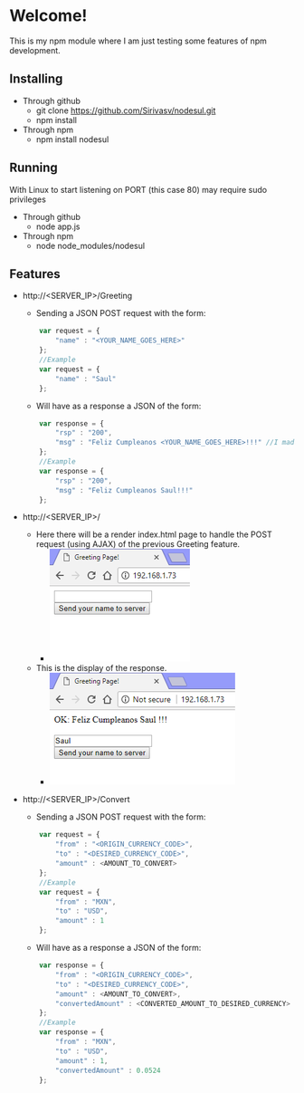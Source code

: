 # Welcome!
This is my npm module where I am just testing some features of npm development.

## Installing
* Through github
    * git clone https://github.com/Sirivasv/nodesul.git
    * npm install
* Through npm
    * npm install nodesul

## Running
With Linux to start listening on PORT (this case 80) may require sudo privileges
* Through github 
    * node app.js
* Through npm 
    * node node_modules/nodesul

[landing_page]: https://github.com/Sirivasv/nodesul/raw/master/images/src1.PNG "Landing page"
[response_received]: https://github.com/Sirivasv/nodesul/raw/master/images/src2.PNG "Response received"

## Features
* http://<SERVER_IP>/Greeting 
	* Sending a JSON POST request with the form:
	```javascript
		var request = {
			"name" : "<YOUR_NAME_GOES_HERE>"
		};
		//Example
		var request = {
			"name" : "Saul"
		};
	```
	* Will have as a response a JSON of the form:
	```javascript
		var response = {
			"rsp" : "200",
			"msg" : "Feliz Cumpleanos <YOUR_NAME_GOES_HERE>!!!" //I made this on my birthday :p
		};
		//Example
		var response = {
			"rsp" : "200",
			"msg" : "Feliz Cumpleanos Saul!!!"
		};
	```
* http://<SERVER_IP>/
	* Here there will be a render index.html page to handle the POST request (using AJAX) of the previous Greeting feature.
		* ![alt text][landing_page]
	* This is the display of the response.
		* ![alt text][response_received]

* http://<SERVER_IP>/Convert
	* Sending a JSON POST request with the form:
	```javascript
		var request = {
			"from" : "<ORIGIN_CURRENCY_CODE>",
			"to" : "<DESIRED_CURRENCY_CODE>",
			"amount" : <AMOUNT_TO_CONVERT>
		};
		//Example
		var request = {
			"from" : "MXN",
			"to" : "USD",
			"amount" : 1
		};
	```
	* Will have as a response a JSON of the form:
	```javascript
		var response = {
			"from" : "<ORIGIN_CURRENCY_CODE>",
			"to" : "<DESIRED_CURRENCY_CODE>",
			"amount" : <AMOUNT_TO_CONVERT>,
			"convertedAmount" : <CONVERTED_AMOUNT_TO_DESIRED_CURRENCY>
		};
		//Example
		var response = {
			"from" : "MXN",
			"to" : "USD",
			"amount" : 1,
			"convertedAmount" : 0.0524
		};
	```	